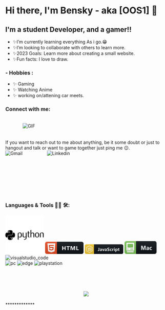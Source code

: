 # Hi there, I'm Bensky - aka [OOS1] 👋 

## I'm a student Developer, and a gamer!!

  - ✨I’m currently learning everything As i go.😁
  - ✨I’m looking to collaborate with others to learn more.
  - ✨2023 Goals: Learn more about creating a small website.
  - ✨Fun facts: I love to draw.
### - Hobbies : 
- ✨ Gaming
- ✨ Watching Anime
- ✨ working on/attening car meets.
### Connect with me:
<p>
 </br>
<img hight="220" width="450" align="right" alt="GIF" src="https://github.com/Xx-Ashutosh-xX/Xx-Ashutosh-xX/blob/master/assets/208593.gif">
</br>
</br>
<br>
 If you want to reach out to me about anything, be it some doubt or just to hangout and talk or want to game together just ping me 😉.
 </br>
<a href="mailto:ashutosh.saxena.benskysain@gmail.com">
 <img align="left" alt="Gmail" width="130" hight="100" src="https://github.com/Xx-Ashutosh-xX/Xx-Ashutosh-xX/blob/master/assets/icons/gmail.png" />
</a>
<a href="https://www.linkedin.com/in/bensky-sainvilus/">
  <img align="left" alt="Linkedin" width="150" hight="100" src="https://github.com/Xx-Ashutosh-xX/Xx-Ashutosh-xX/blob/master/assets/icons/linkedin.png" />
</br>
</br>
</br>
</a>
<!--
<a href="https://www.reddit.com/user/X_Ashutosh_X">
  <img align="left" alt=" Reddit" width="130" hight="100" src="https://github.com/Xx-Ashutosh-xX/Xx-Ashutosh-xX/blob/master/assets/icons/reddit.png" />
</a>
<a href="https://steamcommunity.com/profiles/76561198182224539/">
  <img align="left" alt="Steam" width="130" hight="100" src="https://github.com/Xx-Ashutosh-xX/Xx-Ashutosh-xX/blob/master/assets/icons/steam.png" />
</a>
 </p>
-->
</br>
</br>
</br>
</br>
</br>

### Languages & Tools 👨‍💻 🛠:

<p align="left">
<!-- For more icons please follow  https://github.com/MikeCodesDotNET/ColoredBadges -->
<img src="https://github.com/Xx-Ashutosh-xX/Xx-Ashutosh-xX/blob/master/assets/icons/python.png" alt="python" width="120" hight="60">
<img src="https://github.com/MikeCodesDotNET/ColoredBadges/blob/master/png/dev/languages/html%402x.png" alt="html" width="120" hight="60">
<img src="https://github.com/MikeCodesDotNET/ColoredBadges/blob/master/png/dev/languages/js%402x.png" alt="javascript" width="120" hight="60">
<!--
 <img src="https://github.com/Xx-Ashutosh-xX/Xx-Ashutosh-xX/blob/master/assets/icons/java.png" alt="java"  width="100" hight="50">
<img src="https://github.com/Xx-Ashutosh-xX/Xx-Ashutosh-xX/blob/master/assets/icons/ai.png" alt="AI" width="90" hight="50">
<img src="https://github.com/Xx-Ashutosh-xX/Xx-Ashutosh-xX/blob/master/assets/icons/bash.png" alt="bash" width="100" hight="50">
<img src="https://github.com/Xx-Ashutosh-xX/Xx-Ashutosh-xX/blob/master/assets/icons/datascience.png" alt="datascience" width="180" hight="50">
</br>
<img src="https://github.com/Xx-Ashutosh-xX/Xx-Ashutosh-xX/blob/master/assets/icons/google_cloud_platform.png" alt="google_cloud_platform" width="270" hight="50">
 -->
 <img src="https://github.com/MikeCodesDotNET/ColoredBadges/blob/master/png/devices/mac.png" alt="mac" width="100" height="40">
 <img src="https://github.com/Xx-Ashutosh-xX/Xx-Ashutosh-xX/blob/master/assets/icons/visualstudio_code.png" alt="visualstudio_code" width="240" hight="50">
</br>
<img src="https://github.com/Xx-Ashutosh-xX/Xx-Ashutosh-xX/blob/master/assets/icons/pc.png" alt="pc" width="100" hight="50">
<img src="https://github.com/Xx-Ashutosh-xX/Xx-Ashutosh-xX/blob/master/assets/icons/edge.png" alt="edge" width="100" hight="50">
<img src="https://github.com/Xx-Ashutosh-xX/Xx-Ashutosh-xX/blob/master/assets/icons/playstation@3x.png" alt="playstation" width="150" hight="50">
</p>
</br>
</br>
</br>

<p align="center" >  
  <a href="https://github.com/anuraghazra/github-readme-stats"> 
<img  src="https://github-readme-stats.vercel.app/api?username=OOS1&&show_icons=true&theme=radical"/>
  </a>
  </p>
*************
